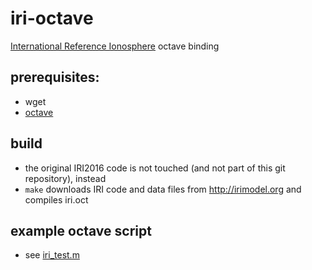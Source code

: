 # iri-octave
[International Reference Ionosphere](http://irimodel.org) octave binding

## prerequisites:
* wget
* [octave](https://www.gnu.org/software/octave/)

## build
* the original IRI2016 code is not touched (and not part of this git repository), instead
* `make` downloads IRI code and data files from http://irimodel.org and compiles iri.oct

## example octave script
* see [iri_test.m](https://github.com/hcab14/iri-octave/blob/master/m/iri_test.m)
